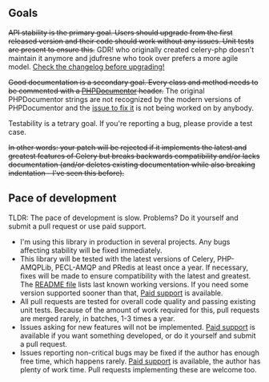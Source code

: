 ## Goals

~~API stability is the primary goal. Users should upgrade from the first released version and their code should work without any issues. Unit tests are present to ensure this.~~
GDR! who originally created celery-php doesn't maintain it anymore and jdufresne who took over prefers a more agile model. [Check the changelog before upgrading!](https://github.com/gjedeer/celery-php/pull/104)

~~Good documentation is a secondary goal. Every class and method needs to be commented with a [PHPDocumentor](http://www.phpdoc.org/docs/latest/guides/docblocks.html) header.~~
The original PHPDocumentor strings are not recognized by the modern versions of PHPDocumentor and the [issue to fix it](https://github.com/gjedeer/celery-php/issues/82) is not being worked on by anybody.

Testability is a tetrary goal. If you're reporting a bug, please provide a test case.

~~In other words: your patch will be rejected if it implements the latest and greatest features of Celery but breaks backwards compatibility and/or lacks documentation (and/or deletes existing documentation while also breaking indentation - I've seen this before).~~

## Pace of development

TLDR: The pace of development is slow. Problems? Do it yourself and submit a pull request or use paid support.

- I'm using this library in production in several projects. Any bugs affecting stability will be fixed immediately.
- This library will be tested with the latest versions of Celery, PHP-AMQPLib, PECL-AMQP and PRedis at least once a year. If necessary, fixes will be made to ensure compatibility with the latest and greatest. The [README file](README.md) lists last known working versions. If you need some version supported sooner than that, [Paid support](https://massivescale.net/contact.html) is available.
- All pull requests are tested for overall code quality and passing existing unit tests. Because of the amount of work required for this, pull requests are merged rarely, in batches, 1-3 times a year.
- Issues asking for new features will not be implemented. [Paid support](https://massivescale.net/contact.html) is available if you want something developed, or do it yourself and submit a pull request.
- Issues reporting non-critical bugs may be fixed if the author has enough free time, which happens rarely. [Paid support](https://massivescale.net/contact.html) is available, the author has plenty of work time. Pull requests implementing these are welcome too.
